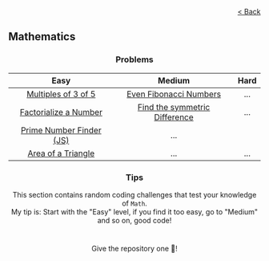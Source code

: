 <p align="right">
  <a href="../../README.md">< Back</a>
</p>

<h2>Mathematics</h2>

<h3 align="center">Problems</h3>

<div align="center">

| Easy 	| Medium 	| Hard 	|
|:---:	|:---:	|:---:	|
| [Multiples of 3 of 5](./multiples-of-3-or-5/problem.md)	| [Even Fibonacci Numbers](./even-fibonacci-numbers/problem.md) 	| ... 	|
| [Factorialize a Number](./factorialize-a-number/problem.md) 	| [Find the symmetric Difference](./find-the-symmetric-difference/problem.md) 	| ... 	|
| [Prime Number Finder (JS)](./prime-number-finder/problem.md) 	| ... 	|
| [Area of a Triangle](./area-of-a-triangle/problem.md) | ... | ... |

</div>

<h3 align="center">Tips</h3>

<p align="center">This section contains random coding challenges that test your knowledge of <code>Math</code>.<br> My tip is: Start with the "Easy" level, if you find it too easy, go to "Medium" and so on, good code!</p>

#

<p align="center">Give the repository one 🌟!<p>
